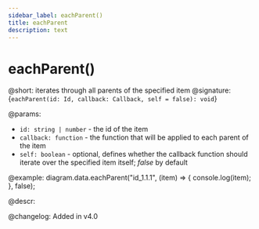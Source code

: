 ```yaml
---
sidebar_label: eachParent()
title: eachParent
description: text
---
```


# eachParent()

@short: iterates through all parents of the specified item
@signature: {`eachParent(id: Id, callback: Callback, self = false): void`}

@params:
- `id: string | number` - the id of the item
- `callback: function` - the function that will be applied to each parent of the item
- `self: boolean` - optional, defines whether the callback function should iterate over the specified item itself; *false* by default

@example:
diagram.data.eachParent("id_1.1.1", (item) => {
    console.log(item);
}, false);

@descr:

@changelog:
Added in v4.0
